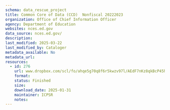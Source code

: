 ```yaml
---
schema: data_rescue_project 
title: Common Core of Data (CCD)  Nonfiscal 20222023
organization: Office of Chief Information Officer
agency: Department of Education
websites: nces.ed.gov
data_source: nces.ed.gov/
description: 
last_modified: 2025-03-22
last_modified_by: Cataloger
metadata_available: No
metadata_url: 
resources:
  - id: 276
    url: www.dropbox.com/scl/fo/ahqe5g70q8f6r5kwzv97l/AEdF7nKz8qkBcP45h_tsC8o?rlkey=xudb8cfogebqh9rxtvggzeuwd&dl=0
    format: 
    status: Finished
    size: 
    download_date: 2025-01-31
    maintainer: ICPSR
    notes: 
---
```

